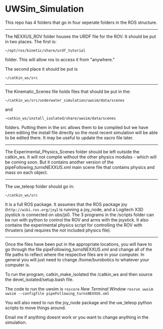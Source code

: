 # UWSim_Simulation

This repo has 4 folders that go in four seperate folders in the ROS structure. 
_________________________________________________________________________________
The NEXXUS_ROV folder houses the URDF file for the ROV. It should be put in two places. The first is:

```~/opt/ros/kinetic/share/urdf_tutorial``` 

folder. This will allow ros to access it from "anywhere."

The second place it should be put is 

```~/catkin_ws/src```
___________________________________________________________________________________
The Kinematic_Scenes file holds files that should be put in the:

```~/catkin_ws/src/underwater_simulation/uwsim/data/scenes```

and

```~catkin_ws/install_isolated/share/uwsim/data/scenes``` 

folders. Putting them in the src allows them to be compiled but we have been editing the install file directly so the most recent simulation will be able to be edited there. It may be useful to update the xacro file later. 

_______________________________________________________________________________
The Experimental_Physics_Scenes folder should be left outside the catkin_ws. It will not complie without the other physics modules - which will be coming soon. But it contains another version of the pipeFollowing_turnsNEXXUS.xml main scene file that contains physics and mass on each object. 

______________________________________________________________________________________
The uw_teleop folder should go in:

```~/catkin_ws/src```

It is a full ROS package. It assumes that the ROS package joy (```http://wiki.ros.org/joy```) is running a joy_node, and a Logitech X3D joystick is connected on ubs/js0. The 3 programs in the /scripts folder can be run with python to control the ROV and arms with the joystick. It also contains the experimental physics script for controlling the ROV with thrusters (and requires the not included physics file). 

_________________________________________________________________________________

Once the files have been put in the appropriate locations, you will have to go through the file pipeFollowing_turnsNEXXUS.xml and change all of the file paths to reflect where the respective files are in your computer. In general you will just need to change /home/burobotics to whatever your computer is. 

To run the program, catkin_make_isolated the /catkin_ws and then source the devel_isolated/setup.bash file. 

The code to run the uwsim is 
```roscore```
*New Terminal Window*
```rosrun uwsim uwsim --configfile pipeFollowing_turnsNEXXUS.xml```

You will also need to run the joy_node package and the uw_teleop python scripts to move things around. 

Email me if anything doesnt work or you want to change anything in the simulation.
